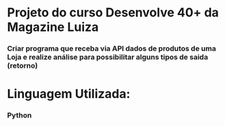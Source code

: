 # Projeto do curso Desenvolve 40+ da Magazine Luiza

### Criar programa que receba via API dados de produtos de uma Loja e realize análise para possibilitar alguns tipos de saida (retorno)

# Linguagem Utilizada:

### Python
